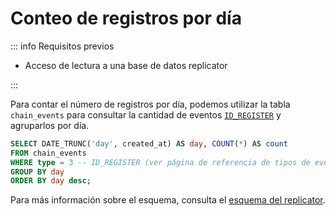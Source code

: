 # Conteo de registros por día

::: info Requisitos previos

- Acceso de lectura a una base de datos replicator

:::

Para contar el número de registros por día, podemos utilizar la tabla `chain_events` para consultar la cantidad de eventos [`ID_REGISTER`](/es/reference/hubble/datatypes/events#onchaineventtype) y agruparlos por día.

```sql
SELECT DATE_TRUNC('day', created_at) AS day, COUNT(*) AS count
FROM chain_events
WHERE type = 3 -- ID_REGISTER (ver página de referencia de tipos de eventos)
GROUP BY day
ORDER BY day desc;
```

Para más información sobre el esquema, consulta el [esquema del replicator](/es/reference/replicator/schema).
